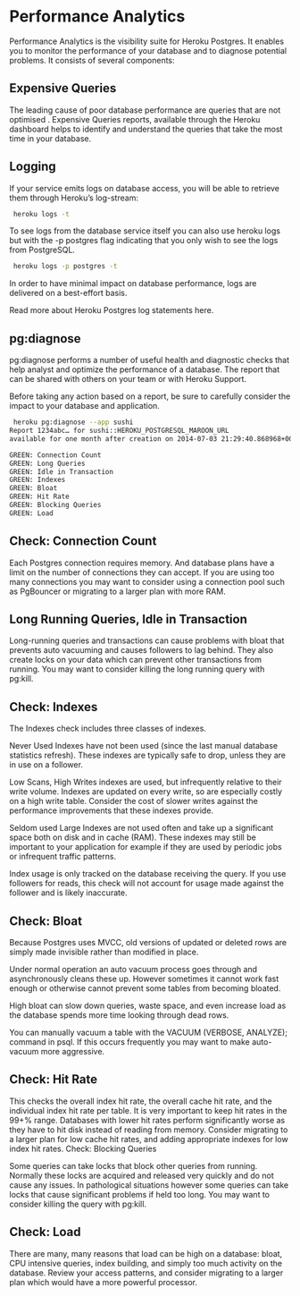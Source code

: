 # Performance Analytics

Performance Analytics is the visibility suite for Heroku Postgres. It enables you to monitor the performance of your database and to diagnose potential problems. It consists of several components:

## Expensive Queries

The leading cause of poor database performance are queries that are not optimised . Expensive Queries reports, available through the Heroku dashboard helps to identify and understand the queries that take the most time in your database.

## Logging

If your service emits logs on database access, you will be able to retrieve them through Heroku’s log-stream:

```bash
 heroku logs -t
```

To see logs from the database service itself you can also use heroku logs but with the -p postgres flag indicating that you only wish to see the logs from PostgreSQL.

```bash
 heroku logs -p postgres -t
```

In order to have minimal impact on database performance, logs are delivered on a best-effort basis.

Read more about Heroku Postgres log statements here.


## pg:diagnose

pg:diagnose performs a number of useful health and diagnostic checks that help analyst and optimize the performance of a database. The report that can be shared with others on your team or with Heroku Support.

Before taking any action based on a report, be sure to carefully consider the impact to your database and application.

```bash
 heroku pg:diagnose --app sushi
Report 1234abc… for sushi::HEROKU_POSTGRESQL_MAROON_URL
available for one month after creation on 2014-07-03 21:29:40.868968+00

GREEN: Connection Count
GREEN: Long Queries
GREEN: Idle in Transaction
GREEN: Indexes
GREEN: Bloat
GREEN: Hit Rate
GREEN: Blocking Queries
GREEN: Load
```

## Check: Connection Count

Each Postgres connection requires memory. And database plans have a limit on the number of connections they can accept. If you are using too many connections you may want to consider using a connection pool such as PgBouncer or migrating to a larger plan with more RAM.

## Long Running Queries, Idle in Transaction

Long-running queries and transactions can cause problems with bloat that prevents auto vacuuming and causes followers to lag behind. They also create locks on your data which can prevent other transactions from running. You may want to consider killing the long running query with pg:kill.


## Check: Indexes

The Indexes check includes three classes of indexes.

Never Used Indexes have not been used (since the last manual database statistics refresh). These indexes are typically safe to drop, unless they are in use on a follower.

Low Scans, High Writes indexes are used, but infrequently relative to their write volume. Indexes are updated on every write, so are especially costly on a high write table. Consider the cost of slower writes against the performance improvements that these indexes provide.

Seldom used Large Indexes are not used often and take up a significant space both on disk and in cache (RAM). These indexes may still be important to your application for example if they are used by periodic jobs or infrequent traffic patterns.

Index usage is only tracked on the database receiving the query. If you use followers for reads, this check will not account for usage made against the follower and is likely inaccurate.


## Check: Bloat

Because Postgres uses MVCC, old versions of updated or deleted rows are simply made invisible rather than modified in place.

Under normal operation an auto vacuum process goes through and asynchronously cleans these up. However sometimes it cannot work fast enough or otherwise cannot prevent some tables from becoming bloated.

High bloat can slow down queries, waste space, and even increase load as the database spends more time looking through dead rows.

You can manually vacuum a table with the VACUUM (VERBOSE, ANALYZE); command in psql. If this occurs frequently you may want to make auto-vacuum more aggressive.


## Check: Hit Rate

This checks the overall index hit rate, the overall cache hit rate, and the individual index hit rate per table. It is very important to keep hit rates in the 99+% range. Databases with lower hit rates perform significantly worse as they have to hit disk instead of reading from memory. Consider migrating to a larger plan for low cache hit rates, and adding appropriate indexes for low index hit rates.
Check: Blocking Queries

Some queries can take locks that block other queries from running. Normally these locks are acquired and released very quickly and do not cause any issues. In pathological situations however some queries can take locks that cause significant problems if held too long. You may want to consider killing the query with pg:kill.


## Check: Load

There are many, many reasons that load can be high on a database: bloat, CPU intensive queries, index building, and simply too much activity on the database. Review your access patterns, and consider migrating to a larger plan which would have a more powerful processor.
